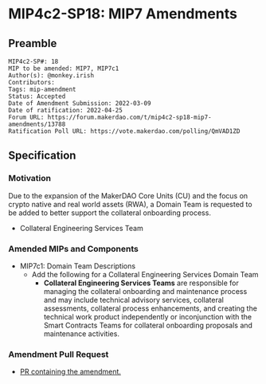 # MIP4c2-SP18: MIP7 Amendments

## Preamble

```
MIP4c2-SP#: 18
MIP to be amended: MIP7, MIP7c1
Author(s): @monkey.irish
Contributors:
Tags: mip-amendment
Status: Accepted
Date of Amendment Submission: 2022-03-09
Date of ratification: 2022-04-25
Forum URL: https://forum.makerdao.com/t/mip4c2-sp18-mip7-amendments/13788
Ratification Poll URL: https://vote.makerdao.com/polling/QmVAD1ZD
```
## Specification

### Motivation

Due to the expansion of the MakerDAO Core Units (CU) and the focus on crypto native and real world assets (RWA), a Domain Team is requested to be added to better support the collateral onboarding process.
- Collateral Engineering Services Team

### Amended MIPs and Components

- MIP7c1: Domain Team Descriptions
    - Add the following for a Collateral Engineering Services Domain Team
        - **Collateral Engineering Services Teams** are responsible for managing the collateral onboarding and maintenance process and may include technical advisory services, collateral assessments, collateral process enhancements, and creating the technical work product independently or inconjunction with the Smart Contracts Teams for collateral onboarding proposals and maintenance activities.

### Amendment Pull Request

- [PR containing the amendment.](https://github.com/makerdao/mips/pull/489)
